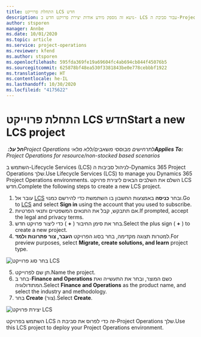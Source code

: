 ```yaml
---
title: התחלת פרוייקט LCS חדש
description: נושא זה מספק מידע אודות יצירת פרויקט חדש ב- LCS עבור סביבת ה-Project Operations שלך.
author: stsporen
manager: Annbe
ms.date: 10/01/2020
ms.topic: article
ms.service: project-operations
ms.reviewer: kfend
ms.author: stsporen
ms.openlocfilehash: 595fda369fe19a69604fc4ab694cb844f45076b5
ms.sourcegitcommit: 625878bf48ea530f3381843be0e778cebbbf1922
ms.translationtype: HT
ms.contentlocale: he-IL
ms.lasthandoff: 10/30/2020
ms.locfileid: "4175622"
---
```

# <a name="start-a-new-lcs-project"></a><span data-ttu-id="8bd6d-103">התחלת פרוייקט LCS חדש</span><span class="sxs-lookup"><span data-stu-id="8bd6d-103">Start a new LCS project</span></span>

<span data-ttu-id="8bd6d-104">_**חל על:** ‏Project Operations לתרחישים מבוססי משאבים/ללא מלאי_</span><span class="sxs-lookup"><span data-stu-id="8bd6d-104">_**Applies To:** Project Operations for resource/non-stocked based scenarios_</span></span>

<span data-ttu-id="8bd6d-105">השתמש ב-Lifecycle Services‏ (LCS‏)‎ לניהול סביבות ה-Dynamics 365 Project Operations שלך.</span><span class="sxs-lookup"><span data-stu-id="8bd6d-105">Use Lifecycle Services (LCS) to manage you Dynamics 365 Project Operations environments.</span></span> <span data-ttu-id="8bd6d-106">השלם את השלבים הבאים ליצירת פרויקט LCS חדש.</span><span class="sxs-lookup"><span data-stu-id="8bd6d-106">Complete the following steps to create a new LCS project.</span></span>

1. <span data-ttu-id="8bd6d-107">עובר אל [LCS](https://lcs.dynamics.com/Logon/Index) ובחר **כניסה** באמצעות החשבון בו השתמשת כדי להירשם כמנוי.</span><span class="sxs-lookup"><span data-stu-id="8bd6d-107">Go to [LCS](https://lcs.dynamics.com/Logon/Index) and select **Sign in** using the account that you used to subscribe.</span></span>
2. <span data-ttu-id="8bd6d-108">אם תתבקש, קבל את התנאים המשפטיים ותנאי הפרטיות.</span><span class="sxs-lookup"><span data-stu-id="8bd6d-108">If prompted, accept the legal and privacy terms.</span></span>
3. <span data-ttu-id="8bd6d-109">בחר את סימן החיבור ( **+** ) כדי ליצור פרויקט חדש.</span><span class="sxs-lookup"><span data-stu-id="8bd6d-109">Select the plus sign ( **+** ) to create a new project.</span></span>
4. <span data-ttu-id="8bd6d-110">למטרות תצוגה מקדימה, בחר בסוג הפרויקט **העבר, צור פתרונות ולמד**.</span><span class="sxs-lookup"><span data-stu-id="8bd6d-110">For preview purposes, select **Migrate, create solutions, and learn** project type.</span></span>

  ![בחר סוג פרוייקט LCS](./media/create-lcs-1.png)

5. <span data-ttu-id="8bd6d-112">תן שם לפרוייקט.</span><span class="sxs-lookup"><span data-stu-id="8bd6d-112">Name the project.</span></span> 
6. <span data-ttu-id="8bd6d-113">בחר ב-**Finance and Operations** כשם המוצר, ובחר את התעשייה ואת המתודולוגיה.</span><span class="sxs-lookup"><span data-stu-id="8bd6d-113">Select **Finance and Operations** as the product name, and select the industry and methodology.</span></span> 
7. <span data-ttu-id="8bd6d-114">בחר **Create** (צור).</span><span class="sxs-lookup"><span data-stu-id="8bd6d-114">Select **Create**.</span></span>

![יצירת פרויקט LCS](./media/create-lcs-2.png)

<span data-ttu-id="8bd6d-116">השתמש בפרויקט LCS זה כדי לפרוס את סביבת ה-Project Operations שלך.</span><span class="sxs-lookup"><span data-stu-id="8bd6d-116">Use this LCS project to deploy your Project Operations environment.</span></span>

